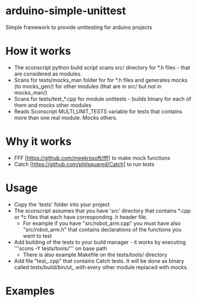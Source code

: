 # arduino-simple-unittest

Simple framework to provide unittesting for arduino projects

How it works
====================
* The sconscript python build script scans src/ directory for *.h files - that are considered as modules.
* Scans for tests/mocks_man folder for for *.h files and generates mocks (to mocks_gen/) for other modules (that are in src/ but not in mocks_man/)
* Scans for tests/test_*.cpp for module unittests - builds binary for each of them and mocks other modules
* Reads Sconscript MULTI_UNIT_TESTS variable for tests that contains more than one real module. Mocks others.

Why it works
====================
* FFF [https://github.com/meekrosoft/fff] to make mock functions
* Catch [https://github.com/philsquared/Catch] to run tests

Usage
====================
* Copy the 'tests' folder into your project 
* The sconscript assumes that you have 'src' directory that contains *.cpp or *c files that each have corresponding .h header file. 
    * For example if you have "src/robot_arm.cpp" you must have also "src/robot_arm.h" that contains declarations of the functions you want to test
* Add building of the tests to your build manager - it works by executing '''scons -Y tests/tools/''' on base path
    * There is also example Makefile on the tests/tools/ directory
* Add file "test_<unit name here>.cpp" that contains Catch tests. It will be done as binary called tests/build/bin/ut_<unit name here> with every other module replaced with mocks.


Examples
====================
